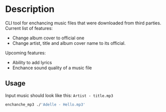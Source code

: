 # Description
CLI tool for enchancing music files that were downloaded from third parties.  
Current list of features:
- Change album cover to official one
- Change artist, title and album cover name to its official.

Upcoming features:
- Ability to add lyrics
- Enchance sound quality of a music file

## Usage
Input music should look like this: `Artist - title.mp3`
```bash
enchanche_mp3 ./'Adelle - Hello.mp3'
```


